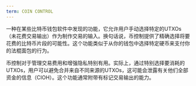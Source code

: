 ```yaml
---
term: COIN CONTROL
---
```


一种在某些比特币钱包软件中发现的功能，它允许用户手动选择特定的UTXOs（未花费交易输出）作为制作交易的输入。换句话说，币控制提供了精确选择将要花费的比特币片段的可能性。这个功能类似于从你的钱包中选择特定硬币来支付你的法棍面包的行为。

币控制对于管理交易费用和增强隐私特别有用。实际上，通过特别选择要消耗的UTXOs，用户可以避免合并来自不同来源的UTXOs，这可能会泄露有关他们全部资金的信息（CIOH）。这个功能通常附带有标记交易输出的能力。